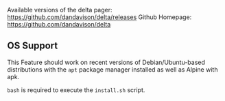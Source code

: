 Available versions of the delta pager: https://github.com/dandavison/delta/releases
Github Homepage: https://github.com/dandavison/delta

## OS Support

This Feature should work on recent versions of Debian/Ubuntu-based distributions with the `apt` package manager installed as well as
Alpine with apk.

`bash` is required to execute the `install.sh` script.
